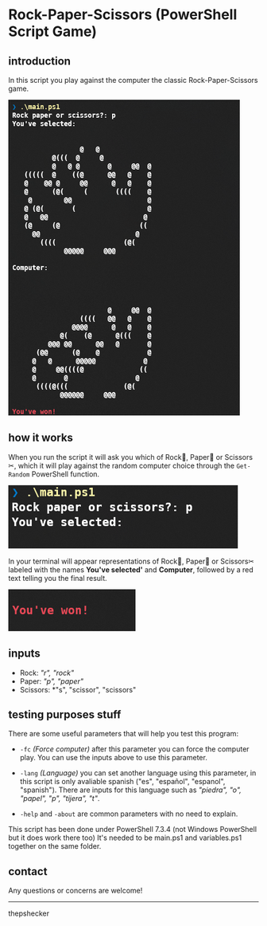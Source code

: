 # Rock-Paper-Scissors (PowerShell Script Game)
## introduction

In this script you play against the computer the classic Rock-Paper-Scissors game. 

![The script in action](attachments/Pasted%20image%2020230602204055.png)

## how it works

When you run the script it will ask you which of Rock💎, Paper🧻 or Scissors✂, which it will play against the random computer choice through the `Get-Random` PowerShell function.

![Alt text](attachments/Pasted%20image%2020230602204354.png)

In your terminal will appear representations of Rock💎, Paper🧻 or Scissors✂ labeled with the names **You've selected'** and **Computer**, followed by a red text telling you the final result.

![Alt text](attachments/Pasted%20image%2020230602210656.png)


## inputs

* Rock: *"r", "rock"*
* Paper: *"p", "paper"*
* Scissors: *"s", "scissor", "scissors"

## testing purposes stuff

There are some useful parameters that will help you test this program:

* `-fc` *(Force computer)* after this parameter you can force the computer play. You can use the inputs above to use this parameter.

* `-lang` *(Language)* you can set another language using this parameter, in this script is only avaliable spanish ("es", "español", "espanol", "spanish"). There are inputs for this language such as *"piedra", "o", "papel", "p", "tijera", "t"*.

* `-help` and `-about` are common parameters with no need to explain.

This script has been done under PowerShell 7.3.4 (not Windows PowerShell but it does work there too)
It's needed to be main.ps1 and variables.ps1 together on the same folder.

## contact

Any questions or concerns are welcome!

---
thepshecker
